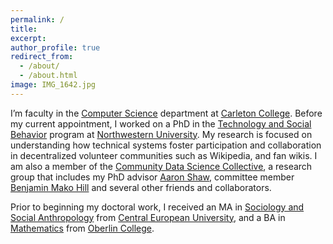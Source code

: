 ```yaml
---
permalink: /
title: 
excerpt: 
author_profile: true
redirect_from: 
  - /about/
  - /about.html
image: IMG_1642.jpg
---
```


I’m faculty in the [Computer Science](https://apps.carleton.edu/curricular/cs/) department at [Carleton College](https://www.carleton.edu/). Before my current appointment, I worked on a PhD in the [Technology and Social Behavior](http://tsb.northwestern.edu/) program at [Northwestern University](http://www.northwestern.edu/). My research is focused on understanding how technical systems foster participation and collaboration in decentralized volunteer communities such as Wikipedia, and fan wikis. I am also a member of the [Community Data Science Collective](https://communitydata.cc/), a research group that includes my PhD advisor [Aaron Shaw](http://aaronshaw.org/), committee member [Benjamin Mako Hill](https://mako.cc/) and several other friends and collaborators. 

Prior to beginning my doctoral work, I received an MA in [Sociology and Social Anthropology](https://sociology.ceu.edu/) from [Central European University](https://www.ceu.edu/), and a BA in [Mathematics](http://new.oberlin.edu/arts-and-sciences/departments/mathematics/) from [Oberlin College](http://www.oberlin.edu).
